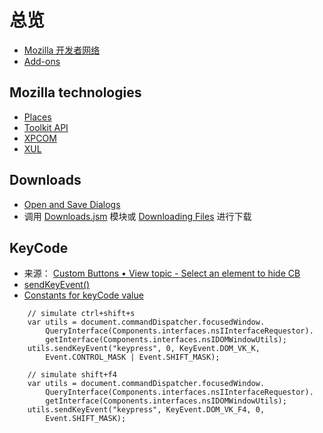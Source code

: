 总览
====

 - [Mozilla 开发者网络](https://developer.mozilla.org/)
 - [Add-ons](https://developer.mozilla.org/Add-ons)

Mozilla technologies
--------------------

 - [Places](https://developer.mozilla.org/en-US/docs/Mozilla/Tech/Places)
 - [Toolkit API](https://developer.mozilla.org/en-US/docs/Toolkit_API)
 - [XPCOM](https://developer.mozilla.org/en-US/docs/Mozilla/Tech/XPCOM)
 - [XUL](https://developer.mozilla.org/en-US/docs/Mozilla/Tech/XUL)

Downloads
---------

 - [Open and Save Dialogs](https://developer.mozilla.org/en-US/docs/Mozilla/Tech/XUL/Tutorial/Open_and_Save_Dialogs)
 - 调用 [Downloads.jsm](https://developer.mozilla.org/en-US/docs/Mozilla/JavaScript_code_modules/Downloads.jsm) 模块或 [Downloading Files](https://developer.mozilla.org/en-US/Add-ons/Code_snippets/Downloading_Files) 进行下载


KeyCode
-------

 - 来源： [Custom Buttons • View topic - Select an element to hide CB](http://custombuttons.sourceforge.net/forum/viewtopic.php?f=6&t=2130)
 - [sendKeyEvent()](https://developer.mozilla.org/en-US/docs/Mozilla/Tech/XPCOM/Reference/Interface/nsIDOMWindowUtils#sendKeyEvent())
 - [Constants for keyCode value](https://developer.mozilla.org/en-US/docs/Web/API/KeyboardEvent.keyCode#Constants_for_keyCode_value)

```
    // simulate ctrl+shift+s
    var utils = document.commandDispatcher.focusedWindow.
        QueryInterface(Components.interfaces.nsIInterfaceRequestor).
        getInterface(Components.interfaces.nsIDOMWindowUtils);
    utils.sendKeyEvent("keypress", 0, KeyEvent.DOM_VK_K,
        Event.CONTROL_MASK | Event.SHIFT_MASK);

    // simulate shift+f4
    var utils = document.commandDispatcher.focusedWindow.
        QueryInterface(Components.interfaces.nsIInterfaceRequestor).
        getInterface(Components.interfaces.nsIDOMWindowUtils);
    utils.sendKeyEvent("keypress", KeyEvent.DOM_VK_F4, 0,
        Event.SHIFT_MASK);
```